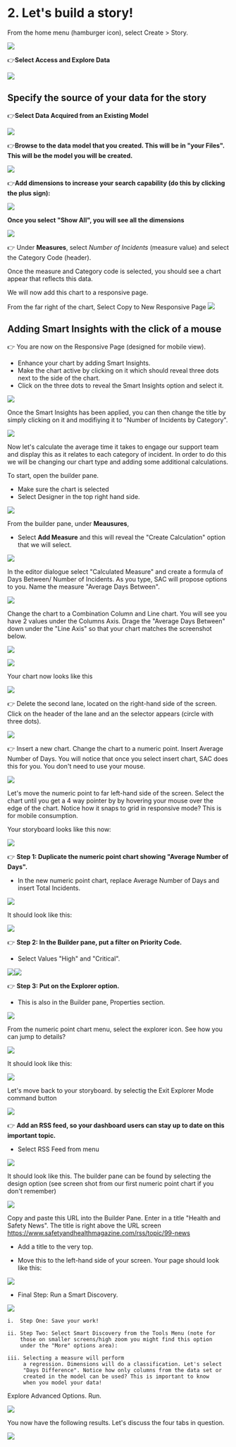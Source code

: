 # 2.  Let's build a story! 

From the home menu (hamburger icon), select Create > Story.

![](.//media/image21.png)

:point_right:**Select Access and Explore Data**

![](.//media/image22.png)
## Specify the source of your data for the story
:point_right:**Select Data Acquired from an Existing Model**

 ![](.//media/image23.png)

:point_right:**Browse to the data model that you created. This will be in "your
Files". This will be the model you will be created.**

![](.//media/image24.png)

:point_right:**Add dimensions to increase your search capability (do this by clicking the plus sign):**

![](.//media/image25a.png)

**Once you select "Show All", you will see all the dimensions**

![](.//media/image98.png)

:point_right:  Under **Measures**, select *Number of Incidents* (measure value) and select the Category Code (header).
    
   Once the measure and Category code is selected, you should see a chart appear that reflects this data.
   
   We will now add this chart to a responsive page.
   
   From the far right of the chart, Select Copy to New Responsive Page
   ![](.//media/image26.png)
## Adding Smart Insights with the click of a mouse
:point_right:  You are now on the Responsive Page (designed for mobile view).
- Enhance your chart by adding Smart Insights. 
- Make the chart active by clicking on it which should reveal three dots next to the side of the chart. 
- Click on the three dots to reveal the Smart Insights option and select it.

![](.//media/image27.png)

Once the Smart Insights has been applied, you can then change the title by simply clicking on it and modifiying it to "Number of Incidents by Category".

![](.//media/image28.png)

Now let's calculate the average time it takes to engage our support team and display this as it relates to each category of incident. 
In order to do this we will be changing our chart type and adding some additional calculations.

To start, open the builder pane. 
- Make sure the chart is selected 
- Select Designer in the top right hand side. 

![](.//media/builderpane.png)

From the builder pane, under **Meausures**, 
- Select **Add Measure** and this will reveal the "Create Calculation" option that we will select. 

![](.//media/createcalcbuilder.png)

In the editor dialogue select "Calculated Measure" and create a formula of Days Between/ Number of Incidents. As you type, SAC will
    propose options to you. Name the measure "Average Days Between".  

![](.//media/image30.png)

Change the chart to a Combination Column and Line chart. You will see you have 2 values under the Columns Axis. 
Drage the "Average Days Between" down under the "Line Axis" so that your chart matches the screenshot below.

![](.//media/image31.png)

![](.//media/image32.png)

Your chart now looks like this

![](.//media/image33.png)

:point_right:  Delete the second lane, located on the right-hand side of the screen. Click on the header of the lane and an the selector appears (circle with three dots).

![](.//media/image34.png)

:point_right:  Insert a new chart. Change the chart to a numeric point. Insert Average Number of Days. You will notice that once you select insert chart, SAC does this for you. You don't need to use your mouse.
    
![](.//media/image35.png)

   Let's move the numeric point to far left-hand side of the screen.  Select the chart until you get a 4 way pointer by
   by hovering your mouse over the edge of the chart.  Notice how it snaps to grid in responsive mode? This is for mobile
   consumption.  

Your storyboard looks like this now:

![](.//media/image36.png)

:point_right:  **Step 1: Duplicate the numeric point chart showing "Average
        Number of Days".**
- In the new numeric point chart, replace Average Number of Days and insert Total Incidents.

![](.//media/image37.png)

It should look like this:

![](.//media/image38.png)

:point_right: **Step 2: In the Builder pane, put a filter on Priority Code.**
- Select Values "High" and "Critical".

![](.//media/image39.png)![](.//media/image40.png)

:point_right: **Step 3: Put on the Explorer option.**
- This is also in the Builder pane, Properties section.

![](.//media/image41.png)

From the numeric point chart menu, select the explorer icon. See how
you can jump to details?

![](.//media/image42.png)

It should look like this:

![](.//media/image43.png)

Let's move back to your storyboard. by selectig the Exit Explorer Mode command button

![](.//media/image95.png)

:point_right: **Add an RSS feed, so your dashboard users can stay up to date on this
    important topic.**
- Select RSS Feed from menu

![](.//media/image44.png)

It should look like this.  The builder pane can be found by selecting the design option (see screen shot from our first numeric point chart if you don't remember)

![](.//media/image45.png)

Copy and paste this URL into the Builder Pane. Enter in a title
"Health and Safety News".  The title is right above the URL screen
<https://www.safetyandhealthmagazine.com/rss/topic/99-news>

- Add a title to the very top.

- Move this to the left-hand side of your screen. Your page should look like this:

![](.//media/image46.png)

-  Final Step: Run a Smart Discovery.

![](.//media/image94.png)

    i.  Step One: Save your work!

    ii. Step Two: Select Smart Discovery from the Tools Menu (note for
        those on smaller screens/high zoom you might find this option
        under the "More" options area):

    iii. Selecting a measure will perform
         a regression. Dimensions will do a classification. Let's select
         "Days Difference". Notice how only columns from the data set or
         created in the model can be used? This is important to know
         when you model your data!

Explore Advanced Options. Run.

![](.//media/image48.png)

You now have the following results. Let's discuss the four tabs in
question.

![](.//media/image52.png)
